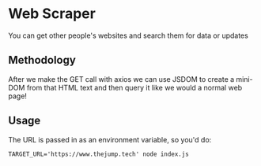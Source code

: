 # Web Scraper

You can get other people's websites and search them for data or updates

## Methodology

After we make the GET call with axios we can use JSDOM to create a mini-DOM from that HTML text and then query it like we would a normal web page!

## Usage

The URL is passed in as an environment variable, so you'd do:

```shell
TARGET_URL='https://www.thejump.tech' node index.js
```